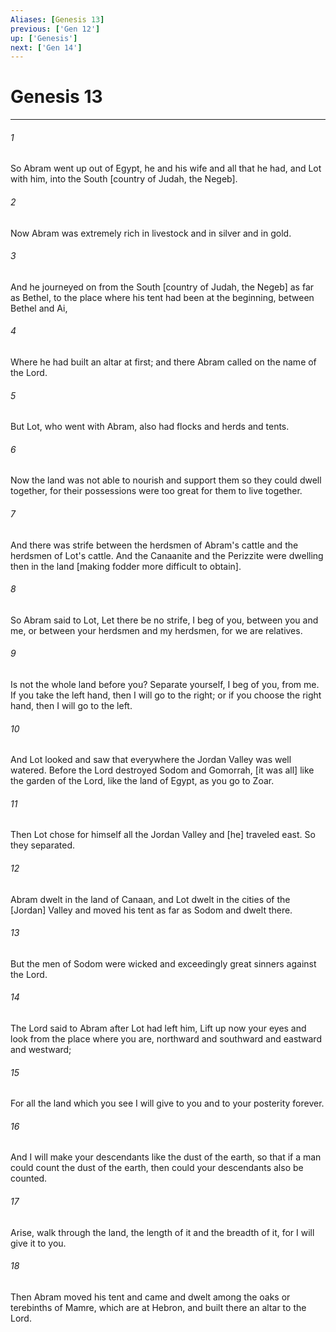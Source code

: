 ```yaml
---
Aliases: [Genesis 13]
previous: ['Gen 12']
up: ['Genesis']
next: ['Gen 14']
---
```

# Genesis 13

***

###### 1 

So Abram went up out of Egypt, he and his wife and all that he had, and Lot with him, into the South [country of Judah, the Negeb]. 

###### 2 

Now Abram was extremely rich in livestock and in silver and in gold. 

###### 3 

And he journeyed on from the South [country of Judah, the Negeb] as far as Bethel, to the place where his tent had been at the beginning, between Bethel and Ai, 

###### 4 

Where he had built an altar at first; and there Abram called on the name of the Lord. 

###### 5 

But Lot, who went with Abram, also had flocks and herds and tents. 

###### 6 

Now the land was not able to nourish and support them so they could dwell together, for their possessions were too great for them to live together. 

###### 7 

And there was strife between the herdsmen of Abram's cattle and the herdsmen of Lot's cattle. And the Canaanite and the Perizzite were dwelling then in the land [making fodder more difficult to obtain]. 

###### 8 

So Abram said to Lot, Let there be no strife, I beg of you, between you and me, or between your herdsmen and my herdsmen, for we are relatives. 

###### 9 

Is not the whole land before you? Separate yourself, I beg of you, from me. If you take the left hand, then I will go to the right; or if you choose the right hand, then I will go to the left. 

###### 10 

And Lot looked and saw that everywhere the Jordan Valley was well watered. Before the Lord destroyed Sodom and Gomorrah, [it was all] like the garden of the Lord, like the land of Egypt, as you go to Zoar. 

###### 11 

Then Lot chose for himself all the Jordan Valley and [he] traveled east. So they separated. 

###### 12 

Abram dwelt in the land of Canaan, and Lot dwelt in the cities of the [Jordan] Valley and moved his tent as far as Sodom and dwelt there. 

###### 13 

But the men of Sodom were wicked and exceedingly great sinners against the Lord. 

###### 14 

The Lord said to Abram after Lot had left him, Lift up now your eyes and look from the place where you are, northward and southward and eastward and westward; 

###### 15 

For all the land which you see I will give to you and to your posterity forever. 

###### 16 

And I will make your descendants like the dust of the earth, so that if a man could count the dust of the earth, then could your descendants also be counted. 

###### 17 

Arise, walk through the land, the length of it and the breadth of it, for I will give it to you. 

###### 18 

Then Abram moved his tent and came and dwelt among the oaks or terebinths of Mamre, which are at Hebron, and built there an altar to the Lord.

